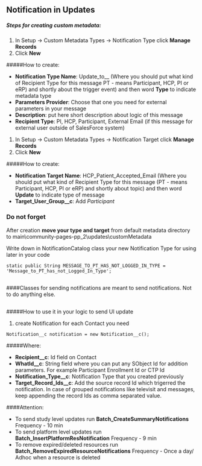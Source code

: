 ## Notification in Updates

##### Steps for creating custom metadata:

1. In Setup -> Custom Metadata Types -> Notification Type click **Manage Records**
2. Click **New**

#####How to create:

-   **Notification Type Name**: Update_to\_<Recepient>\_<Event>
    (Where you should put what kind of Recipient Type for this message
    PT - means Participant, HCP, PI or eRP) and shortly about the trigger event) and then word **Type** to indicate metadata type
-   **Parameters Provider**:
    Choose that one you need for external parameters
    in your message
-   **Description**: put here short description about logic of this message
-   **Recipient Type**: PI, HCP, Participant, External Email (if this message for external user outside of SalesForce system)

1. In Setup -> Custom Metadata Types -> Notification Target click **Manage Records**
2. Click **New**

#####How to create:

-   **Notification Target Name**: HCP_Patient_Accepted_Email
    (Where you should put what kind of Recipient Type for this message
    (PT - means Participant, HCP, PI or eRP) and shortly about topic) and then word **Update** to indicate type of message
-   **Target_User_Group\_\_c**: Add _Participant_

### Do not forget

After creation **move your type and target** from default metadata directory to main\community-pages-pp_2\updates\customMetadata

Write down in NotificationCatalog class your new Notification Type for using later in your code

```
static public String MESSAGE_TO_PT_HAS_NOT_LOGGED_IN_TYPE = 'Message_to_PT_has_not_Logged_In_Type';
```

##

####Classes for sending notifications are meant to send notifications. Not to do anything else.

##

#####How to use it in your logic to send UI update

1. create Notification for each Contact you need

```
Notification__c notification = new Notification__c();
```

#####Where:

-   **Recipient\_\_c**: Id field on Contact
-   **WhatId\_\_c**: String field where you can put any SObject Id for addition parameters. For example Participant Enrollment Id or CTP Id
-   **Notification_Type\_\_c**: Notification Type that you created previously
-   **Target_Record_Ids\_\_c**: Add the source record Id which trigerred the notification. In case of grouped notifications like televisit and messages, keep appending the record Ids as comma separated value.

####Attention:

-   To send study level updates run **Batch_CreateSummaryNotifications** Frequency - 10 min
-   To send platform level updates run **Batch_InsertPlatformResNotification** Frequency - 9 min
-   To remove expired/deleted resources run **Batch_RemoveExpiredResourceNotifications** Frequency - Once a day/ Adhoc when a resource is deleted
